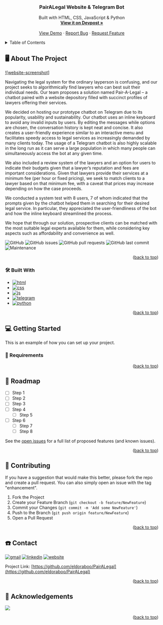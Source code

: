 <div id="top"></div>

<!-- PROJECT LOGO -->
<br />
<div align="center">
  <a href="https://github.com/eldoraboo/PairALegal"></a>

<h3 align="center">PairALegal Website & Telegram Bot</h3>

  <p align="center">
    Built with HTML, CSS, JavaScript & Python
    <br />
    <a href="https://devpost.com/software/pair-a-legal"><strong>View it on Devpost »</strong></a>
    <br />
    <br />
    <a href="https://eldoraboo.github.io/PairALegal/">View Demo</a>
    ·
    <a href="https://github.com/eldoraboo/PairALegal/issues">Report Bug</a>
    ·
    <a href="https://github.com/eldoraboo/PairALegal/issues">Request Feature</a>
  </p>
</div>



<!-- TABLE OF CONTENTS -->
<details>
  <summary>Table of Contents</summary>
  <ol>
    <li>
      <a href="#desktop_computer-about-the-project">About The Project</a>
      <ul>
        <li><a href="#hammer_and_wrench-built-with">Built With</a></li>
      </ul>
    </li>
    <li>
      <a href="#computer-getting-started">Getting Started</a>
      <ul>
        <li><a href="#book-requirements">Requirements</a></li>
      </ul>
    </li>
    <li><a href="#car-roadmap">Roadmap</a></li>
    <li><a href="#busts_in_silhouette-contributing">Contributing</a></li>
    <li><a href="#phone-contact">Contact</a></li>
    <li><a href="#toolbox-acknowledgements">Acknowledgements</a></li>
  </ol>
</details>



<!-- ABOUT THE PROJECT -->
## :desktop_computer: About The Project

[![website-screenshot]](https://eldoraboo.github.io/PairALegal/)

Navigating the legal system for the ordinary layperson is confusing, and our project seeks to algorithmically find lawyers who can best suit their individual needs. Our team proposes a solution named Pair-A-Legal – a chatbot paired with a website depository filled with succinct profiles of lawyers offering their services.

We decided on hosting our prototype chatbot on Telegram due to its popularity, usability and sustainability. Our chatbot uses an inline keyboard to avoid any invalid inputs by users. By editing the messages while options are chosen, the conversation history is kept neat and concise. It also creates a user-friendly experience similar to an interactive menu and facilitates speedy access to legal services as increasingly demanded by many clients today. The usage of a Telegram chatbot is also highly scalable in the long run as it can serve a large population in which many people can simultaneously access the bot at any given time.

We also included a review system of the lawyers and an option for users to indicate their budgets given that a lawyer’s reputation and fees are important considerations. Given that lawyers provide their services at a minimum fee (per hour or fixed pricing), we seek to match clients to a lawyer based on that minimum fee, with a caveat that prices may increase depending on how the case proceeds.

We conducted a system test with 8 users, 7 of whom indicated that the prompts given by the chatbot helped them in searching for their desired legal service. In particular, they appreciated the user-friendliness of the bot and how the inline keyboard streamlined the process.

We hope that through our solution, prospective clients can be matched with the most suitable legal experts available for them, while considering key aspects such as affordability and convenience as well.

![GitHub](https://img.shields.io/github/license/eldoraboo/PairALegal?style=for-the-badge) ![GitHub issues](https://img.shields.io/github/issues/eldoraboo/PairALegal?style=for-the-badge) ![GitHub pull requests](https://img.shields.io/github/issues-pr/eldoraboo/PairALegal?style=for-the-badge) ![GitHub last commit](https://img.shields.io/github/last-commit/eldoraboo/PairALegal?style=for-the-badge) ![Maintenance](https://img.shields.io/maintenance/no/2022?style=for-the-badge)


<p align="right">(<a href="#top">back to top</a>)</p>



### 	:hammer_and_wrench: Built With

* [![html]][html-url]
* [![css]][css-url]
* [![js]][js-url]
* [![telegram]][telegram-url]
* [![python]][python-url]

<p align="right">(<a href="#top">back to top</a>)</p>



<!-- GETTING STARTED -->
## :computer: Getting Started

This is an example of how you can set up your project.

### :book: Requirements


<p align="right">(<a href="#top">back to top</a>)</p>


<!-- ROADMAP -->
## :car: Roadmap

- [ ] Step 1
- [ ] Step 2
- [ ] Step 3
- [ ] Step 4
    - [ ] Step 5
- [ ] Step 6
    - [ ] Step 7
    - [ ] Step 8

See the [open issues](https://github.com/eldoraboo/PairALegal/issues) for a full list of proposed features (and known issues).

<p align="right">(<a href="#top">back to top</a>)</p>



<!-- CONTRIBUTING -->
## :busts_in_silhouette: Contributing

If you have a suggestion that would make this better, please fork the repo and create a pull request. You can also simply open an issue with the tag "enhancement".

1. Fork the Project
2. Create your Feature Branch (`git checkout -b feature/NewFeature`)
3. Commit your Changes (`git commit -m 'Add some NewFeature'`)
4. Push to the Branch (`git push origin feature/NewFeature`)
5. Open a Pull Request

<p align="right">(<a href="#top">back to top</a>)</p>



<!-- CONTACT -->
## :phone: Contact

[![gmail]][gmail-url] [![linkedin]][linkedin-url] [![website]][website-url]

Project Link: [https://github.com/eldoraboo/PairALegal](https://github.com/eldoraboo/PairALegal) 

<p align="right">(<a href="#top">back to top</a>)</p>



<!-- ACKNOWLEDGEMENTS -->
## :toolbox: Acknowledgements

<!-- * [text](link) -->

<a href="https://github.com/eldoraboo/PairALegal/graphs/contributors">
  <img src="https://contrib.rocks/image?repo=eldoraboo/PairALegal" />
</a>

<p align="right">(<a href="#top">back to top</a>)</p>


<!-- MARKDOWN LINKS & IMAGES -->
<!-- https://www.markdownguide.org/basic-syntax/#reference-style-links -->
[gcp]: https://img.shields.io/badge/Google_Cloud_Platform-4285F4?style=for-the-badge&logo=google-cloud&logoColor=white
[gcp-url]: https://cloud.google.com/gcp
[python]: https://img.shields.io/badge/Python-3.9-14354C?style=for-the-badge&logo=python&logoColor=white
[python-url]: https://www.python.org/downloads/release/python-390/
[linkedin]: https://img.shields.io/badge/LinkedIn-0077B5?style=for-the-badge&logo=linkedin&logoColor=white
[linkedin-url]: https://www.linkedin.com/in/eldoraboo/
[gmail]: https://img.shields.io/badge/Gmail-D14836?style=for-the-badge&logo=gmail&logoColor=white
[gmail-url]: mailto:eldoraboo.mby@gmail.com
[website]: https://img.shields.io/badge/website-FF69B4?style=for-the-badge&logo=About.me&logoColor=white
[website-url]: https://eldoraboo.github.io/
[html]: https://img.shields.io/badge/HTML5-E34F26?style=for-the-badge&logo=html5&logoColor=white
[html-url]: https://html.spec.whatwg.org/
[css]: https://img.shields.io/badge/CSS3-1572B6?style=for-the-badge&logo=css3&logoColor=white
[css-url]: https://www.w3.org/Style/CSS/Overview.en.html
[js]: https://img.shields.io/badge/JavaScript-F7DF1E?style=for-the-badge&logo=javascript&logoColor=black
[js-url]: https://www.javascript.com/
[telegram]: https://img.shields.io/badge/Telegram-2CA5E0?style=for-the-badge&logo=telegram&logoColor=white
[telegram-url]: https://core.telegram.org/
